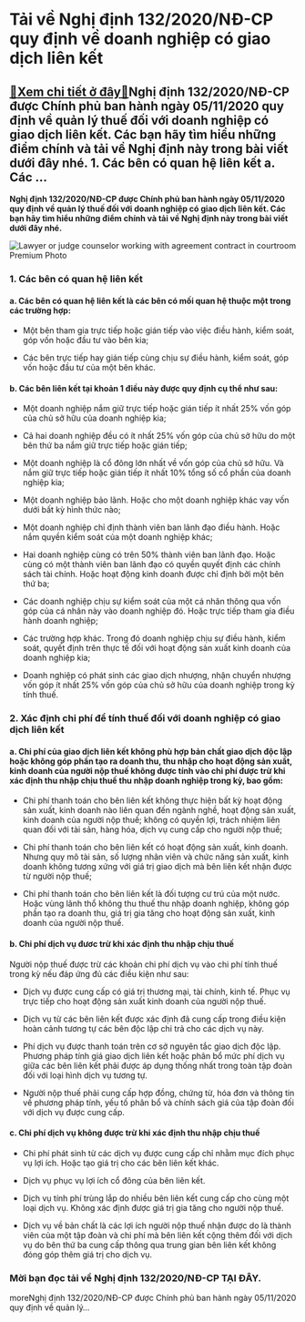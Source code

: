 Tải về Nghị định 132/2020/NĐ-CP quy định về doanh nghiệp có giao dịch liên kết
==============================================================================

[:gift:Xem chi tiết ở đây:gift:](https://hddtvn.com/tai-ve-nghi-dinh-132-2020-nd-cp-quy-dinh-ve-doanh-nghiep-co-giao-dich-lien-ket/)Nghị định 132/2020/NĐ-CP được Chính phủ ban hành ngày 05/11/2020 quy định về quản lý thuế đối với doanh nghiệp có giao dịch liên kết. Các bạn hãy tìm hiểu những điểm chính và tải về Nghị định này trong bài viết dưới đây nhé. 1. Các bên có quan hệ liên kết a. Các …
------------------------------------------------------------------------------------------------------------------------------------------------------------------------------------------------------------------------------------------------------------------------

**Nghị định 132/2020/NĐ-CP được Chính phủ ban hành ngày 05/11/2020 quy định về quản lý thuế đối với doanh nghiệp có giao dịch liên kết. Các bạn hãy tìm hiểu những điểm chính và tải về Nghị định này trong bài viết dưới đây nhé.**


![Lawyer or judge counselor working with agreement contract in courtroom Premium Photo](https://hddtvn.com/wp-content/uploads/2021/01/lawyer-judge-counselor-working-with-agreement-contract-courtroom_28283-730.jpg)


### 1. Các bên có quan hệ liên kết


#### a. Các bên có quan hệ liên kết là các bên có mối quan hệ thuộc một trong các trường hợp:




* Một bên tham gia trực tiếp hoặc gián tiếp vào việc điều hành, kiểm soát, góp vốn hoặc đầu tư vào bên kia;

* Các bên trực tiếp hay gián tiếp cùng chịu sự điều hành, kiểm soát, góp vốn hoặc đầu tư của một bên khác.



#### b. Các bên liên kết tại khoản 1 điều này được quy định cụ thể như sau:




* Một doanh nghiệp nắm giữ trực tiếp hoặc gián tiếp ít nhất 25% vốn góp của chủ sở hữu của doanh nghiệp kia;

* Cả hai doanh nghiệp đều có ít nhất 25% vốn góp của chủ sở hữu do một bên thứ ba nắm giữ trực tiếp hoặc gián tiếp;

* Một doanh nghiệp là cổ đông lớn nhất về vốn góp của chủ sở hữu. Và nắm giữ trực tiếp hoặc gián tiếp ít nhất 10% tổng số cổ phần của doanh nghiệp kia;

* Một doanh nghiệp bảo lãnh. Hoặc cho một doanh nghiệp khác vay vốn dưới bất kỳ hình thức nào;

* Một doanh nghiệp chỉ định thành viên ban lãnh đạo điều hành. Hoặc nắm quyền kiểm soát của một doanh nghiệp khác;

* Hai doanh nghiệp cùng có trên 50% thành viên ban lãnh đạo. Hoặc cùng có một thành viên ban lãnh đạo có quyền quyết định các chính sách tài chính. Hoặc hoạt động kinh doanh được chỉ định bởi một bên thứ ba;

* Các doanh nghiệp chịu sự kiểm soát của một cá nhân thông qua vốn góp của cá nhân này vào doanh nghiệp đó. Hoặc trực tiếp tham gia điều hành doanh nghiệp;

* Các trường hợp khác. Trong đó doanh nghiệp chịu sự điều hành, kiểm soát, quyết định trên thực tế đối với hoạt động sản xuất kinh doanh của doanh nghiệp kia;

* Doanh nghiệp có phát sinh các giao dịch nhượng, nhận chuyển nhượng vốn góp ít nhất 25% vốn góp của chủ sở hữu của doanh nghiệp trong kỳ tính thuế.



### 2. Xác định chi phí để tính thuế đối với doanh nghiệp có giao dịch liên kết


#### a. Chi phí của giao dịch liên kết không phù hợp bản chất giao dịch độc lập hoặc không góp phần tạo ra doanh thu, thu nhập cho hoạt động sản xuất, kinh doanh của người nộp thuế không được tính vào chi phí được trừ khi xác định thu nhập chịu thuế thu nhập doanh nghiệp trong kỳ, bao gồm:




* Chi phí thanh toán cho bên liên kết không thực hiện bất kỳ hoạt động sản xuất, kinh doanh nào liên quan đến ngành nghề, hoạt động sản xuất, kinh doanh của người nộp thuế; không có quyền lợi, trách nhiệm liên quan đối với tài sản, hàng hóa, dịch vụ cung cấp cho người nộp thuế;

* Chi phí thanh toán cho bên liên kết có hoạt động sản xuất, kinh doanh. Nhưng quy mô tài sản, số lượng nhân viên và chức năng sản xuất, kinh doanh không tương xứng với giá trị giao dịch mà bên liên kết nhận được từ người nộp thuế;

* Chi phí thanh toán cho bên liên kết là đối tượng cư trú của một nước. Hoặc vùng lãnh thổ không thu thuế thu nhập doanh nghiệp, không góp phần tạo ra doanh thu, giá trị gia tăng cho hoạt động sản xuất, kinh doanh của người nộp thuế.



#### b. Chi phí dịch vụ đươc trừ khi xác định thu nhập chịu thuế


Người nộp thuế được trừ các khoản chi phí dịch vụ vào chi phí tính thuế trong kỳ nếu đáp ứng đủ các điều kiện như sau:




* Dịch vụ được cung cấp có giá trị thương mại, tài chính, kinh tế. Phục vụ trực tiếp cho hoạt động sản xuất kinh doanh của người nộp thuế.

* Dịch vụ từ các bên liên kết được xác định đã cung cấp trong điều kiện hoàn cảnh tương tự các bên độc lập chi trả cho các dịch vụ này.

* Phí dịch vụ được thanh toán trên cơ sở nguyên tắc giao dịch độc lập. Phương pháp tính giá giao dịch liên kết hoặc phân bổ mức phí dịch vụ giữa các bên liên kết phải được áp dụng thống nhất trong toàn tập đoàn đối với loại hình dịch vụ tương tự.

* Người nộp thuế phải cung cấp hợp đồng, chứng từ, hóa đơn và thông tin về phương pháp tính, yếu tố phân bổ và chính sách giá của tập đoàn đối với dịch vụ được cung cấp.



#### c. Chi phí dịch vụ không được trừ khi xác định thu nhập chịu thuế




* Chi phí phát sinh từ các dịch vụ được cung cấp chỉ nhằm mục đích phục vụ lợi ích. Hoặc tạo giá trị cho các bên liên kết khác.

* Dịch vụ phục vụ lợi ích cổ đông của bên liên kết.

* Dịch vụ tính phí trùng lắp do nhiều bên liên kết cung cấp cho cùng một loại dịch vụ. Không xác định được giá trị gia tăng cho người nộp thuế.

* Dịch vụ về bản chất là các lợi ích người nộp thuế nhận được do là thành viên của một tập đoàn và chi phí mà bên liên kết cộng thêm đối với dịch vụ do bên thứ ba cung cấp thông qua trung gian bên liên kết không đóng góp thêm giá trị cho dịch vụ.



### Mời bạn đọc tải về Nghị định 132/2020/NĐ-CP **TẠI ĐÂY**.


moreNghị định 132/2020/NĐ-CP được Chính phủ ban hành ngày 05/11/2020 quy định về quản lý…

